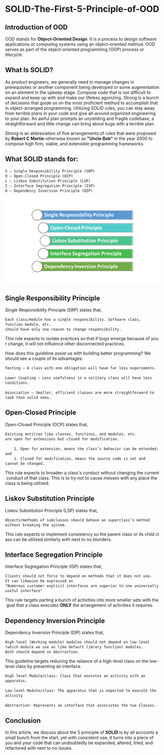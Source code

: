 # SOLID-The-First-5-Principle-of-OOD

 
## Introduction of OOD
OOD stands for **Object-Oriented Design**. It is a process to design software applications or computing systems using an object-oriented method. OOD serves as part of the object-oriented programming (OOP) process or lifecycle.

## What Is SOLID?
As product engineers, we generally need to manage changes in prerequisites or another component being developed or some augmentation on an element in the upkeep stage. Compose code that is not difficult to expand and keep up with and make our lifeless agonizing. Strong is a bunch of decisions that guide us on the most proficient method to accomplish that in object-arranged programming. Utilizing SOLID rules, you can stay away from terrible plans in your code and give all-around organized engineering to your plan. An awful plan prompts an unyielding and fragile codebase, a straightforward and little change can bring about bugs with a terrible plan.


Strong is an abbreviation of five arrangements of rules that were proposed by **Robert C Martin** otherwise known as **"Uncle Bob"** in the year 2000 to compose high firm, viable, and extensible programming frameworks.

## What SOLID stands for:
    S – Single Responsibility Principle (SRP)
    O – Open-Closed Principle (OCP)
    L – Liskov Substitution Principle (LSP)
    I – Interface Segregation Principle (ISP)
    D – Dependency Inversion Principle (DIP)

![Image 1](https://github.com/promaafia/SOLID-The-First-5-Principle-of-OOD/blob/master/Image/1.PNG)

## Single Responsibility Principle
Single Responsibility Principle (SRP) states that,
    
    Each class/module has a single responsibility. Software class, function module, etc. 
    should have only one reason to change responsibility.

This rule expects to isolate practices so that if bugs emerge because of your change, it will not influence other disconnected practices. 

How does this guideline assist us with building better programming? We should see a couple of its advantages: 

    Testing – A class with one obligation will have far less experiments. 

    Lower Coupling – Less usefulness in a solitary class will have less conditions. 
   
    Association – Smaller, efficient classes are more straightforward to look than solid ones.

## Open-Closed Principle
Open-Closed Principle (OCP) states that,

    Existing entities like classes, functions, and modules, etc. 
    are open for extensions but closed for modification.
       
        1. Open for extension, means the class’s behavior can be extended; and
        2. Closed for modification, means the source code is set and cannot be changed.

This rule expects to broaden a class's conduct without changing the current conduct of that class. This is to try not to cause messes with any place the class is being utilized. 

## Liskov Substitution Principle
Liskov Substitution Principle (LSP) states that,
    
    Objects/methods of subclasses should behave as superclass’s method without breaking the system.

This rule expects to implement consistency so the parent class or its child class can be utilized similarly with next to no blunders. 

## Interface Segregation Principle
Interface Segregation Principle (ISP) states that,

    Clients should not force to depend on methods that it does not use. 
    It can likewise be expressed as 
    "Numerous customer explicit interfaces are superior to one universally useful interface"

This rule targets parting a bunch of activities into more smaller sets with the goal that a class executes **ONLY** the arrangement of activities it requires.

## Dependency Inversion Principle
Dependency Inversion Principle (DIP) states that,

    High-level (Working module) modules should not depend on low-level 
    (which module we use as like default library function) modules. 
    Both should depend on Abstraction.

This guideline targets reducing the reliance of a high-level class on the low-level class by presenting an interface.
    
    High level Module/class: Class that executes an activity with an apparatus. 

    Low-level Module/class: The apparatus that is expected to execute the activity 

    Abstraction: Represents an interface that associates the two Classes.

## Conclusion
In this article, we discuss about the 5 principle of **SOLID** is by all accounts a small bunch from the start, yet with consistent use, it turns into a piece of you and your code that can undoubtedly be expanded, altered, tried, and refactored with next to no issues.

